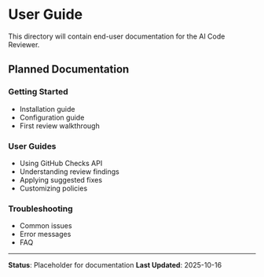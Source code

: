 # User Guide

This directory will contain end-user documentation for the AI Code Reviewer.

## Planned Documentation

### Getting Started
- Installation guide
- Configuration guide
- First review walkthrough

### User Guides
- Using GitHub Checks API
- Understanding review findings
- Applying suggested fixes
- Customizing policies

### Troubleshooting
- Common issues
- Error messages
- FAQ

---

**Status**: Placeholder for documentation
**Last Updated**: 2025-10-16